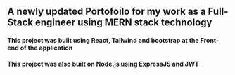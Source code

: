 ## A newly updated Portofoilo for my work as a Full-Stack engineer using MERN stack technology

#### This project was built using React, Tailwind and bootstrap at the Front-end of the application

#### This project was also built on Node.js using ExpressJS and JWT
